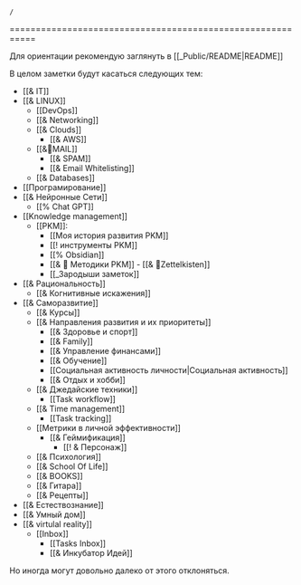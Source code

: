 ``` ActivityHistory
/
```
===========================================================

Для ориентации рекомендую заглянуть в [[_Public/README|README]]

В целом заметки будут касаться следующих тем:
- [[& IT]]
- [[& LINUX]]
	- [[DevOps]]
	- [[& Networking]]
	- [[& Clouds]]
		- [[& AWS]]
	- [[&🌲️MAIL]]
		- [[& SPAM]]
		- [[& Email Whitelisting]]
	- [[& Databases]]
- [[Програмирование]]
- [[& Нейронные Сети]]
	- [[% Chat GPT]]
- [[Knowledge management]] 
	- [[PKM]]:
		- [[Моя история  развития PKM]]
		- [[! инструменты PKM]]
		- [[% Obsidian]]
		- [[& 🌱️ Методики PKM]]
			- [[& 🌲️Zettelkisten]]
	  - [[_Зародыши заметок]]
- [[& Рациональность]]
	- [[& Когнитивные искажения]]
- [[& Саморазвитие]]
	- [[& Курсы]]
	- [[& Направления развития и их приоритеты]]
		- [[&  Здоровье и спорт]]
		- [[& Family]]
		- [[& Управление финансами]]
		- [[& Обучение]]
		- [[Социальная активность личности|Социальная активность]]
		- [[& Отдых и хобби]]
	- [[& Джедайские техники]]
		- [[Task workflow]]
	 - [[& Time management]]
		 - [[Task tracking]]
	- [[Метрики в личной эффективности]]
		- [[& Геймификация]]
			- [[! & Персонаж]]
	- [[& Психология]]
	- [[& School Of Life]]
	- [[& BOOKS]]
	- [[& Гитара]]
	- [[& Рецепты]]
- [[& Естествознание]]
- [[& Умный дом]]
- [[& virtulal reality]]
  - [[Inbox]]
	  - [[Tasks Inbox]]
	  - [[& Инкубатор Идей]]

Но иногда могут довольно далеко от этого отклоняться.
